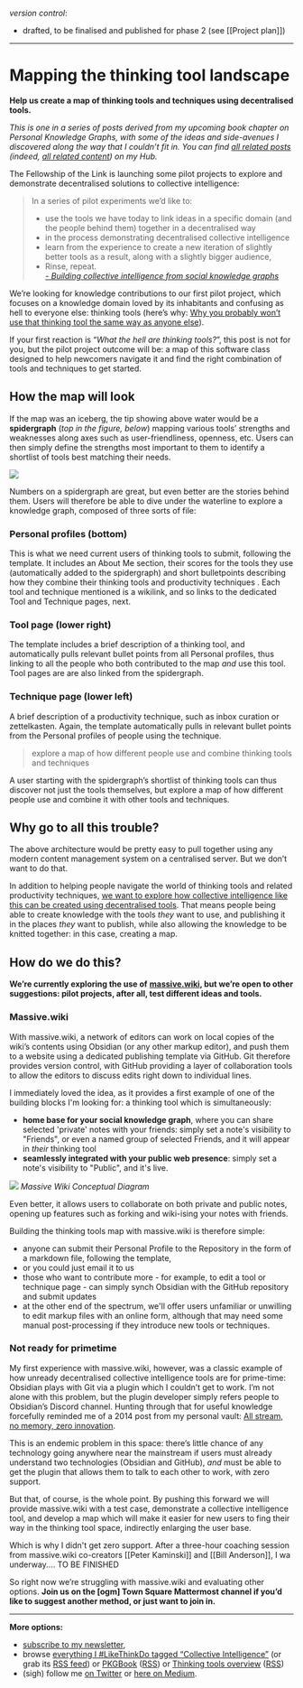 *version control*: 

* drafted, to be finalised and published for phase 2 (see [[Project plan]])  

---

# Mapping the thinking tool landscape 

**Help us create a map of thinking tools and techniques using decentralised tools.**

_This is one in a series of posts derived from my upcoming book chapter on Personal Knowledge Graphs, with some of the ideas and side-avenues I discovered along the way that I couldn’t fit in. You can find_ [_all related posts_](https://myhub.ai/@mathewlowry/?quality=all&tags=pkgbook&timeframe=anytime&types=think) _(indeed,_ [_all related content_](https://myhub.ai/@mathewlowry/?tags=pkgbook)_) on my Hub._

The Fellowship of the Link is launching some pilot projects to explore and demonstrate decentralised solutions to collective intelligence:

> In a series of pilot experiments we’d like to:  
> - use the tools we have today to link ideas in a specific domain (and the people behind them) together in a decentralised way  
> - in the process demonstrating decentralised collective intelligence  
> - learn from the experience to create a new iteration of slightly better tools as a result, along with a slightly bigger audience,  
> - Rinse, repeat.  
> [_- Building collective intelligence from social knowledge graphs_](https://medium.com/@mathewlowry/building-collective-intelligence-from-social-knowledge-graphs-e3a465852e8b)

We’re looking for knowledge contributions to our first pilot project, which focuses on a knowledge domain loved by its inhabitants and confusing as hell to everyone else: thinking tools (here’s why: [Why you probably won’t use that thinking tool the same way as anyone else](https://medium.com/@mathewlowry/why-you-probably-wont-use-that-thinking-tool-the-same-way-as-anyone-else-bc5b8f7b5306)).

If your first reaction is “_What the hell are thinking tools?_”, this post is not for you, but the pilot project outcome will be: a map of this software class designed to help newcomers navigate it and find the right combination of tools and techniques to get started.

## How the map will look 

If the map was an iceberg, the tip showing above water would be a **spidergraph** (_top in the figure, below_) mapping various tools’ strengths and weaknesses along axes such as user-friendliness, openness, etc. Users can then simply define the strengths most important to them to identify a shortlist of tools best matching their needs. 

![](https://cdn-images-1.medium.com/max/1000/1*RFMbqtFqw7xHmotEmNFqEw.png)

Numbers on a spidergraph are great, but even better are the stories behind them. Users will therefore be able to dive under the waterline to explore a knowledge graph, composed of three sorts of file:

### **Personal profiles (bottom)**

This is what we need current users of thinking tools to submit, following the template. It includes an About Me section, their scores for the tools they use (automatically added to the spidergraph) and short bulletpoints describing how they combine their thinking tools and productivity techniques . Each tool and technique mentioned is a wikilink, and so links to the dedicated Tool and Technique pages, next.

### **Tool page (lower right)**

The template includes a brief description of a thinking tool, and automatically pulls relevant bullet points from all Personal profiles, thus linking to all the people who both contributed to the map _and_ use this tool. Tool pages are are also linked from the spidergraph.

### **Technique page** (lower left)

A brief description of a productivity technique, such as inbox curation or zettelkasten. Again, the template automatically pulls in relevant bullet points from the Personal profiles of people using the technique.

> explore a map of how different people use and combine thinking tools and techniques

A user starting with the spidergraph’s shortlist of thinking tools can thus discover not just the tools themselves, but explore a map of how different people use and combine it with other tools and techniques.

## Why go to all this trouble?

The above architecture would be pretty easy to pull together using any modern content management system on a centralised server. But we don’t want to do that.

In addition to helping people navigate the world of thinking tools and related productivity techniques, [we want to explore how collective intelligence like this can be created using decentralised tools](https://medium.com/@mathewlowry/building-collective-intelligence-from-social-knowledge-graphs-e3a465852e8b). That means people being able to create knowledge with the tools _they_ want to use, and publishing it in the places _they_ want to publish, while also allowing the knowledge to be knitted together: in this case, creating a map.

## How do we do this?

**We’re currently exploring the use of** [**massive.wiki**](https://massive.wiki/)**, but we’re open to other suggestions: pilot projects, after all, test different ideas and tools.**

### Massive.wiki
With massive.wiki, a network of editors can work on local copies of the wiki’s contents using Obsidian (or any other markup editor), and push them to a website using a dedicated publishing template via GitHub. Git therefore provides version control, with GitHub providing a layer of collaboration tools to allow the editors to discuss edits right down to individual lines.

I immediately loved the idea, as it provides a first example of one of the building blocks I'm looking for: a thinking tool which is simultaneously:
* **home base for your social knowledge graph**, where you can share selected 'private' notes with  your friends: simply set a note's visibility to "Friends", or even a named group of selected Friends, and it will appear in *their* thinking tool
* **seamlessly integrated with your public web presence**: simply set a note's visibility to "Public", and it's live.

[![](https://cdn-images-1.medium.com/max/1000/1*elbIspFmChR70YbOgpucwQ.png)](https://massive.wiki/massive_wiki_conceptual_diagram)
*Massive Wiki Conceptual Diagram*

Even better, it allows users to collaborate on both private and public notes, opening up features such as forking and wiki-ising your notes with friends.

Building the thinking tools map with massive.wiki is therefore simple: 
* anyone can submit their Personal Profile to the Repository in the form of a markdown file, following the template,
* or you could  just email it to us
* those who want to contribute more - for example, to edit a tool or technique page - can simply synch Obsidian with the GitHub repository and submit updates
* at the other end of the spectrum, we'll offer users unfamiliar or unwilling to edit markup files with an online form, although that may need some manual post-processing if they introduce new tools or techniques.

### Not ready for primetime
My first experience with massive.wiki, however, was a classic example of how unready decentralised collective intelligence tools are for prime-time: Obsidian plays with Git via a plugin which I couldn’t get to work. I’m not alone with this problem, but the plugin developer simply refers people to Obsidian’s Discord channel. Hunting through that for useful knowledge forcefully reminded me of a 2014 post from my personal vault: [All stream, no memory, zero innovation](https://myhub.ai/items/all-stream-no-memory-zero-innovation). 

This is an endemic problem in this space: there’s little chance of any technology going anywhere near the mainstream if users must already understand two technologies (Obsidian and GitHub), *and* must be able to get the plugin that allows them to talk to each other to work, with zero support.

But that, of course, is the whole point. By pushing this forward we will provide massive.wiki with a test case, demonstrate a collective intelligence tool, and develop a map which will make it easier for new users to fing their way in the thinking tool space, indirectly enlarging the user base.

Which is why I didn't get zero support. After a three-hour coaching session from massive.wiki co-creators [[Peter Kaminski]] and [[Bill Anderson]], I wa underway.... TO BE FINISHED

So right now we’re struggling with massive.wiki and evaluating other options. **Join us on the [ogm] Town Square Mattermost channel if you’d like to suggest another method, or just want to join in.**

---

**More options:**

-   [subscribe to my newsletter](https://myhub.ai/@mathewlowry/about/#contact),
-   browse [everything I #LikeThinkDo tagged “Collective Intelligence”](https://myhub.ai/@mathewlowry/?tags=collective+intelligence) (or grab its [RSS feed](https://myhub.ai/rss/@mathewlowry/?tags=collective+intelligence)) or [PKGBook](https://myhub.ai/@mathewlowry/?quality=all&tags=pkgbook&timeframe=anytime&types=think&types=do&types=like) ([RSS](https://myhub.ai/rss/@mathewlowry/?quality=all&tags=pkgbook&timeframe=anytime&types=think&types=do&types=like)) or [Thinking tools overview](https://myhub.ai/@mathewlowry/?quality=all&service=18&timeframe=anytime&types=like&types=do&types=think) ([RSS](https://myhub.ai/rss/@mathewlowry/?quality=all&service=18&timeframe=anytime&types=like&types=do&types=think))
-   (sigh) follow me [on Twitter](https://twitter.com/mathewlowry) or [here on Medium](https://mathewlowry.medium.com/).